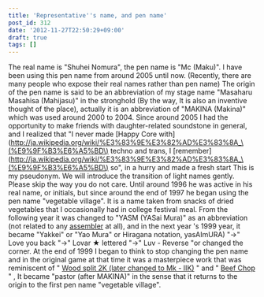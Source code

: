 ```yaml
---
title: 'Representative''s name, and pen name'
post_id: 312
date: '2012-11-27T22:50:29+09:00'
draft: true
tags: []
---
```


The real name is "Shuhei Nomura", the pen name is "Mc (Maku)". I have been using this pen name from around 2005 until now. (Recently, there are many people who expose their real names rather than pen name) The origin of the pen name is said to be an abbreviation of my stage name "Masaharu Masahisa (Mahijasu)" in the stronghold (By the way, It is also an inventive thought of the place), actually it is an abbreviation of "MAKINA (Makina)" which was used around 2000 to 2004. Since around 2005 I had the opportunity to make friends with daughter-related soundstone in general, and I realized that "I never made [Happy Core with](http://ja.wikipedia.org/wiki/%E3%83%9E%E3%82%AD%E3%83%8A_\(%E9%9F%B3%E6%A5%BD\) techno and trans, I [remember](http://ja.wikipedia.org/wiki/%E3%83%9E%E3%82%AD%E3%83%8A_\(%E9%9F%B3%E6%A5%BD\) so", in a hurry and made a fresh start This is my pseudonym. We will introduce the transition of light names gently. Please skip the way you do not care. Until around 1996 he was active in his real name, or initials, but since around the end of 1997 he began using the pen name "vegetable village". It is a name taken from snacks of dried vegetables that I occasionally had in college festival meal. From the following year it was changed to "YASM (YASai Mura)" as an abbreviation (not related to any [assembler](http://yasm.tortall.net/) at all), and in the next year 's 1999 year, it became "Yakkei" or "Yao Mura" or Hiragana notation, yasAImURA) "→" Love you back "→" Lovar ★ lettered "→" Luv - Reverse "or changed the corner. At the end of 1999 I began to think to stop changing the pen name and in the original game at that time it was a masterpiece work that was reminiscent of " [Wood split 2K (later changed to Mk - IIK)](/mk-iik) " and " [Beef Chop](/choppin) " , It became "pastor (after MAKINA)" in the sense that it returns to the origin to the first pen name "vegetable village".
